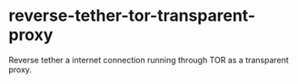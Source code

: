 # reverse-tether-tor-transparent-proxy
Reverse tether a internet connection running through TOR as a transparent proxy.
